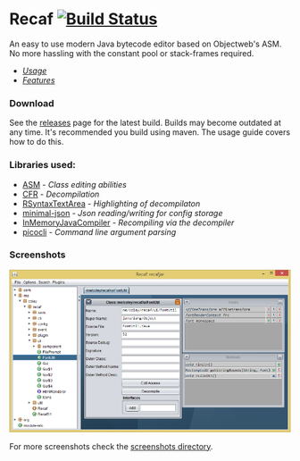 # Recaf [![Build Status](https://travis-ci.org/Col-E/Recaf.svg?branch=master)](https://travis-ci.org/Col-E/Recaf)
An easy to use modern Java bytecode editor based on Objectweb's ASM. No more hassling with the constant pool or stack-frames required.

* _[Usage](https://col-e.github.io/Recaf/usage.html)_
* _[Features](https://col-e.github.io/Recaf/features.html)_

### Download

See the [releases](https://github.com/Col-E/Recaf/releases) page for the latest build. Builds may become outdated at any time. It's recommended you build using maven. The usage guide covers how to do this.

### Libraries used:
* [ASM](http://asm.ow2.org/) - _Class editing abilities_
* [CFR](http://www.benf.org/other/cfr/) - _Decompilation_
* [RSyntaxTextArea](https://github.com/bobbylight/RSyntaxTextArea) - _Highlighting of decompilaton_
* [minimal-json](https://github.com/ralfstx/minimal-json) - _Json reading/writing for config storage_
* [InMemoryJavaCompiler](https://github.com/trung/InMemoryJavaCompiler) - _Recompiling via the decompiler_
* [picocli](http://picocli.info/) - _Command line argument parsing_

### Screenshots

![Screenshot](docs/screenshots/main.png)

For more screenshots check the [screenshots directory](docs/screenshots).